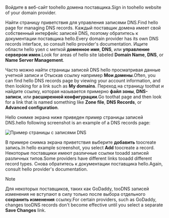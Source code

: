 <span data-ttu-id="08e60-101">Войдите в веб-сайт toohello домена поставщика.</span><span class="sxs-lookup"><span data-stu-id="08e60-101">Sign in toohello website of your domain provider.</span></span>

<span data-ttu-id="08e60-102">Найти страницу приветствия для управления записями DNS.</span><span class="sxs-lookup"><span data-stu-id="08e60-102">Find hello page for managing DNS records.</span></span> <span data-ttu-id="08e60-103">Каждый поставщик домена имеет свой собственный интерфейс записей DNS, поэтому обратитесь к документации поставщика hello.</span><span class="sxs-lookup"><span data-stu-id="08e60-103">Every domain provider has its own DNS records interface, so consult hello provider's documentation.</span></span> <span data-ttu-id="08e60-104">Ищите области hello узел с меткой **доменное имя**, **DNS**, или **управление сервером имен**.</span><span class="sxs-lookup"><span data-stu-id="08e60-104">Look for areas of hello site labeled **Domain Name**, **DNS**, or **Name Server Management**.</span></span> 

<span data-ttu-id="08e60-105">Часто можно найти страницы записей DNS hello просматривая данные учетной записи и Отыскав ссылку например **Мои домены**.</span><span class="sxs-lookup"><span data-stu-id="08e60-105">Often, you can find hello DNS records page by viewing your account information, and then looking for a link such as **My domains**.</span></span> <span data-ttu-id="08e60-106">Переход на страницу toothat и найдите ссылку, которая называется примерно **файл зоны**, **DNS-записи**, или **расширенной конфигурации**.</span><span class="sxs-lookup"><span data-stu-id="08e60-106">Go toothat page and then look for a link that is named something like **Zone file**, **DNS Records**, or **Advanced configuration**.</span></span>

<span data-ttu-id="08e60-107">Hello снимке экрана ниже приведен пример страницы записей DNS.</span><span class="sxs-lookup"><span data-stu-id="08e60-107">hello following screenshot is an example of a DNS records page:</span></span>

![Пример страницы с записями DNS](./media/app-service-web-access-dns-records-no-h/example-record-ui.png)

<span data-ttu-id="08e60-109">В примере снимка экрана приветствия выберите **добавить** toocreate запись.</span><span class="sxs-lookup"><span data-stu-id="08e60-109">In hello example screenshot, you select **Add** toocreate a record.</span></span> <span data-ttu-id="08e60-110">Некоторые поставщики имеют различные ссылки tooadd записей различных типов.</span><span class="sxs-lookup"><span data-stu-id="08e60-110">Some providers have different links tooadd different record types.</span></span> <span data-ttu-id="08e60-111">Снова обратитесь к документации поставщика hello.</span><span class="sxs-lookup"><span data-stu-id="08e60-111">Again, consult hello provider's documentation.</span></span>

> [!NOTE]
> <span data-ttu-id="08e60-112">Для некоторых поставщиков, таких как GoDaddy, tooDNS записей изменения не вступают в силу только после выбора отдельного **сохранить изменения** ссылку.</span><span class="sxs-lookup"><span data-stu-id="08e60-112">For certain providers, such as GoDaddy, changes tooDNS records don't become effective until you select a separate **Save Changes** link.</span></span> 
